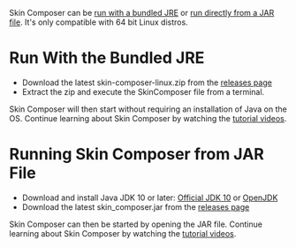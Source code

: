 Skin Composer can be [run with a bundled JRE](https://github.com/raeleus/skin-composer/wiki/Getting-Started-With-Linux/_edit#run-with-the-bundled-jre) or [run directly from a JAR file](https://github.com/raeleus/skin-composer/wiki/Getting-Started-With-Linux/_edit#running-skin-composer-from-jar-file). It's only compatible with 64 bit Linux distros.

# Run With the Bundled JRE

* Download the latest skin-composer-linux.zip from the [releases page](https://github.com/raeleus/skin-composer/releases)
* Extract the zip and execute the SkinComposer file from a terminal.

Skin Composer will then start without requiring an installation of Java on the OS. Continue learning about Skin Composer by watching the [tutorial videos](https://www.youtube.com/playlist?list=PLl-_-0fPSXFfHiRAFpmLCuQup10MUJwcA).

# Running Skin Composer from JAR File

* Download and install Java JDK 10 or later: [Official JDK 10](https://www.oracle.com/technetwork/java/javase/downloads/java-archive-javase10-4425482.html) or [OpenJDK](https://www.azul.com/downloads/zulu/zulu-linux/)
* Download the latest skin_composer.jar from the [releases page](https://github.com/raeleus/skin-composer/releases)

Skin Composer can then be started by opening the JAR file. Continue learning about Skin Composer by watching the [tutorial videos](https://www.youtube.com/playlist?list=PLl-_-0fPSXFfHiRAFpmLCuQup10MUJwcA).